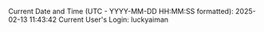 Current Date and Time (UTC - YYYY-MM-DD HH:MM:SS formatted): 2025-02-13 11:43:42
Current User's Login: luckyaiman
